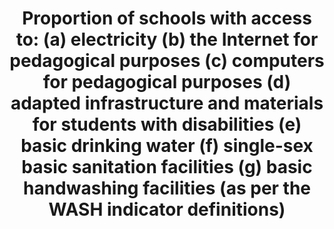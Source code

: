 ---
actual_indicator_available: Percentage of public schools with Internet access for
  student use. Estimated percentage of public schools with basic drinking water, sanitation
  facilities, and hand washing facilities.
actual_indicator_available_description: The National Center for Education Statistics
  has not gathered information on student access to computers at school since 1998
  (98 percent). We are not aware of any data collection NCES has had of the number
  or percentage of schools with basic sanitation facilities. There was a physical
  accommodations survey done in the mid 1970s, but this is no longer at all relevant
  because it was done so long ago and so much progress has been made both with respect
  to school improvement and new regulations. We believe that we do have some schools
  without single-sex bathrooms, primarily because they only have a very small number
  of students or only serve male or only female students. Fundamentally, this block
  of indicators is not policy-relevant for the United States. Rather than reporting
  missing, we are reporting 100 percent which we know is close to the U.S. value and
  reflects the relatively high quality of the education infrastructure in the United
  States.
comments_and_limitations: The values are estimated, but we are quite sure that the
  actual values for all of them approach 100 percent.
data_non_statistical: false
date_metadata_updated: '2017-10-20'
date_of_national_source_publication: April 2009
goal_meta_link: http://unstats.un.org/sdgs/files/metadata-compilation/Metadata-Goal-4.pdf
goal_meta_link_page: 12
graph: longitudinal
graph_status_notes: Posted
graph_title: Percentage of public schools with Internet access for student use. Estimated
  percentage of public schools with basic drinking water, sanitation facilities, and
  hand washing facilities.
graph_type: line
graph_type_description: Line graph
has_metadata: true
indicator: 4.a.1
indicator_definition: The percentage of schools by level of education (primary, lower
  secondary and upper secondary) with access to the given facility or service. Internet
  for pedagogical purposes is defined as Internet that is available for enhancing
  teaching and learning and is accessible by pupils. Internet for pedagogical purposes
  is defined as a worldwide interconnected computer network, which provides pupils
  access to a number of communication services including the World Wide Web and carries
  e-mail, news, entertainment and data files, irrespective of the device used (i.e.
  not assumed to be only via a computer) and thus can also be accessed by mobile telephone,
  tablet, PDA, games machine, digital TV etc.). Access can be via a fixed narrowband,
  fixed broadband, or via mobile network. Basic drinking water is defined as a functional
  drinking water source (MDG 'improved' categories) on or near the premises and water
  points accessible to all users during school hours. Basic sanitation facilities
  are defined as functional sanitation facilities (MDG 'improved' categories) separated
  for males and females on or near the premises. Basic handwashing facilities are
  defined as functional handwashing facilities, soap (or ash) and water available
  to all girls and boys. The component on adapted infrastructure and materials is
  yet to be developed.
indicator_name: 'Proportion of schools with access to: (a) electricity (b) the Internet
  for pedagogical purposes (c) computers for pedagogical purposes (d) adapted infrastructure
  and materials for students with disabilities (e) basic drinking water (f) single-sex
  basic sanitation facilities (g) basic handwashing facilities (as per the WASH indicator
  definitions)'
indicator_sort_order: 04-0a-01
indicator_variable: pctschools_elec
international_and_national_references: https://nces.ed.gov/surveys/annualreports/
layout: indicator
periodicity: Not applicable
permalink: /4-a-1/
published: true
rationale_interpretation: The indicator measures access in schools to key basic services
  necessary to ensure a safe and effective learning environment for all students.
reporting_status: complete
scheduled_update_by_national_source: None
sdg_goal: 4
source_active_1: true
source_agency_staff_email_1: tom.snyder@ed.gov
source_agency_staff_name_1: Tom Snyder (and J. Park, 10/2017)
source_agency_survey_dataset_1: 'Educational Technology in U.S. Public Schools: Fall
  2008'
source_notes_1: null
source_title_1: null
source_url_1: https://nces.ed.gov/pubsearch/pubsinfo.asp?pubid=2010034
target: Build and upgrade education facilities that are child, disability and gender
  sensitive and provide safe, non-violent, inclusive and effective learning environments
  for all.
target_id: 4.a
time_period: '2015'
title: 'Proportion of schools with access to: (a) electricity (b) the Internet for
  pedagogical purposes (c) computers for pedagogical purposes (d) adapted infrastructure
  and materials for students with disabilities (e) basic drinking water (f) single-sex
  basic sanitation facilities (g) basic handwashing facilities (as per the WASH indicator
  definitions)'
un_custodial_agency: 'UNESCO-UIS (Partnering Agencies: UNICEF, OECD, UNEP)'
un_designated_tier: '2'
unit_of_measure: Percent.
us_method_of_computation: NCES is estimating the percentages of public schools having
  these basic facilities at 100 percent. There was a survey in 2008 that found that
  98 percent of public schools had computers for student use. We believe the percentage
  has increased since that date.
variable_description: null
variable_notes: null
---